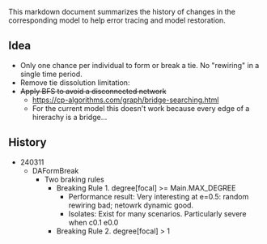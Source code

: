 This markdown document summarizes the history of changes in the corresponding model to help error
tracing and model restoration.

## Idea

* Only one chance per individual to form or break a tie. No "rewiring" in a single time period.
* Remove tie dissolution limitation:
* ~~Apply BFS to avoid a disconnected network~~
    * https://cp-algorithms.com/graph/bridge-searching.html
    * For the current model this doesn't work because every edge of a hirerachy is a bridge...

## History

* 240311
    * DAFormBreak
        * Two braking rules
            * Breaking Rule 1. degree[focal] >= Main.MAX_DEGREE
                * Performance result: Very interesting at e=0.5: random rewiring bad; netowrk
                  dynamic good.
                * Isolates: Exist for many scenarios. Particularly severe when c0.1 e0.0
            * Breaking Rule 2. degree[focal] > 1
 